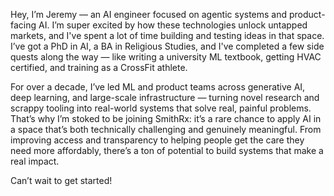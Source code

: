 Hey, I’m Jeremy — an AI engineer focused on agentic systems and product-facing AI.  I’m super excited by how these technologies unlock untapped markets, and I've spent a lot of time building and testing ideas in that space.   I’ve got a PhD in AI, a BA in Religious Studies, and I've completed a few side quests along the way — like writing a university ML textbook, getting HVAC certified, and training as a CrossFit athlete.

For over a decade, I’ve led ML and product teams across generative AI, deep learning, and large-scale infrastructure — turning novel research and scrappy tooling into real-world systems that solve real, painful problems.  That’s why I’m stoked to be joining SmithRx: it’s a rare chance to apply AI in a space that’s both technically challenging and genuinely meaningful.  From improving access and transparency to helping people get the care they need more affordably, there’s a ton of potential to build systems that make a real impact.   

Can’t wait to get started!
<!--stackedit_data:
eyJoaXN0b3J5IjpbLTEwMTc1MDU4MCwxMDQ0MzU2MTkyLDY0NT
U2NDQ1LDk5NDUwMTQwMCwtMTMzMTQ1NDQzMSw1MDAwOTUyNzYs
MTc0NzA3MzEwNCw2OTU5NTg1NDMsLTIwODg3NDY2MTIsOTU1Nj
MzNDI1LDgzNTM4MDk2OSwxNTgwMzA5Njk3LDIxMjE2NzcxMjFd
fQ==
-->